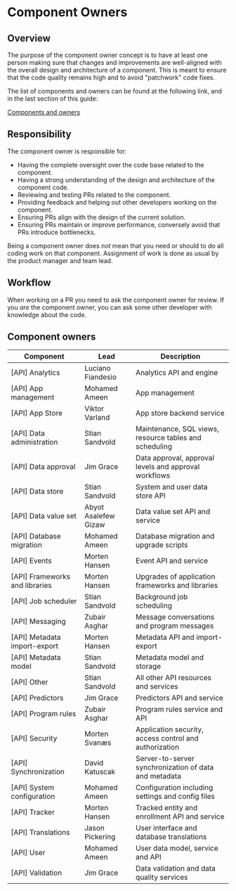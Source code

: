 # Component Owners

## Overview

The purpose of the component owner concept is to have at least one person making sure that changes and improvements are well-aligned with the overall design and architecture of a component. This is meant to ensure that the code quality remains high and to avoid "patchwork" code fixes.

The list of components and owners can be found at the following link, and in the last section of this guide:

[Components and owners](https://jira.dhis2.org/projects/DHIS2?selectedItem=com.atlassian.jira.jira-projects-plugin:components-page)

## Responsibility

The component owner is responsible for:

* Having the complete oversight over the code base related to the component.
* Having a strong understanding of the design and architecture of the component code.
* Reviewing and testing PRs related to the component.
* Providing feedback and helping out other developers working on the component.
* Ensuring PRs align with the design of the current solution.
* Ensuring PRs maintain or improve performance, conversely avoid that PRs introduce bottlenecks.


Being a component owner does _not_ mean that you need or should to do all coding work on that component. Assignment of work is done as usual by the product manager and team lead.
   
## Workflow

When working on a PR you need to ask the component owner for review. If you _are_ the component owner, you can ask some other developer with knowledge about the code.

## Component owners
|Component                     |Lead                |Description                                                              |
|------------------------------|--------------------|-------------------------------------------------------------------------|
|[API] Analytics               |Luciano Fiandesio   |Analytics API and engine                                                 |
|[API] App management          |Mohamed Ameen       |App management                                                           |
|[API] App Store               |Viktor Varland      |App store backend service                                                |
|[API] Data administration     |Stian Sandvold      |Maintenance, SQL views, resource tables and scheduling                   |
|[API] Data approval           |Jim Grace           |Data approval, approval levels and approval workflows                    |
|[API] Data store              |Stian Sandvold      |System and user data store API                                           |
|[API] Data value set          |Abyot Asalefew Gizaw|Data value set API and service                                           |
|[API] Database migration      |Mohamed Ameen       |Database migration and upgrade scripts                                   |
|[API] Events                  |Morten Hansen       |Event API and service                                                    |
|[API] Frameworks and libraries|Morten Hansen       |Upgrades of application frameworks and libraries                         |
|[API] Job scheduler           |Stian Sandvold      |Background job scheduling                                                |
|[API] Messaging               |Zubair Asghar       |Message conversations and program messages                               |
|[API] Metadata import-export  |Morten Hansen       |Metadata API and import-export                                           |
|[API] Metadata model          |Stian Sandvold      |Metadata model and storage                                               |
|[API] Other                   |Stian Sandvold      |All other API resources and services                                     |
|[API] Predictors              |Jim Grace           |Predictors API and service                                               |
|[API] Program rules           |Zubair Asghar       |Program rules service and API                                            |
|[API] Security                |Morten Svanæs       |Application security, access control and authorization                   |
|[API] Synchronization         |David Katuscak      |Server-to-server synchronization of data and metadata                    |
|[API] System configuration    |Mohamed Ameen       |Configuration including settings and config files|
|[API] Tracker                 |Morten Hansen       |Tracked entity and enrollment API and service                            |
|[API] Translations            |Jason Pickering     |User interface and database translations                                 |
|[API] User                    |Mohamed Ameen       |User data model, service and API                                         |
|[API] Validation              |Jim Grace           |Data validation and data quality services                                |
